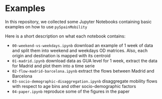 # Examples 

In this repository, we collected some Jupyter Notebooks containing basic examples on how to use `pySpainMobility` 

Here is a short description on what each notebook contains: 

- `00-weekend-vs-weekdays.ipynb` download an example of 1 week of data and split them into weekend and weekdays OD matrices. Also, each origin and destination is mapped with its centroid
- `01-madrid.ipynb` download data as GUA level for 1 week, extract the data for Madrid and plot them into a time serie
- `02-flow-madrid-barcelona.ipynb` extract the flows between Madrid and Barcelona
- `03-socio-demographic-disaggregation.ipynb` disaggregate mobility flows with respect to age bins and other socio-demographic factors
- `04-paper.ipynb` reproduce some of the figures in the paper
